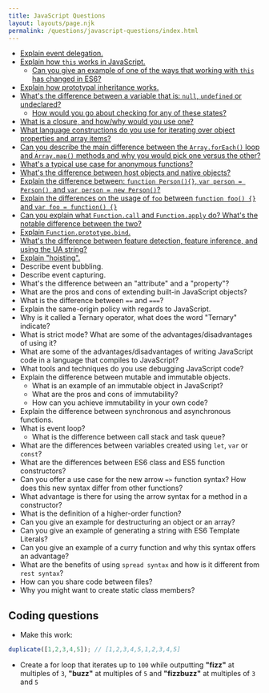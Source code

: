 ```yaml
---
title: JavaScript Questions
layout: layouts/page.njk
permalink: /questions/javascript-questions/index.html
---
```


* [Explain event delegation.](../answers/Answers-To-JavaScript-Questions/1-Explain-event-delegation.md)
* [Explain how `this` works in JavaScript.](../answers/Answers-To-JavaScript-Questions/2-Explain-how-this-works-in-JavaScript.md)
  * [Can you give an example of one of the ways that working with `this` has changed in ES6?](../answers/Answers-To-JavaScript-Questions/2-Explain-how-this-works-in-JavaScript.md)
* [Explain how prototypal inheritance works.](../answers/Answers-To-JavaScript-Questions/3-Explain-how-prototypal-inheritance-works.md)
* [What's the difference between a variable that is: `null`, `undefined` or undeclared?](../answers/Answers-To-JavaScript-Questions/5-Whats-the-difference-between-a-variable-that-is-null-undefined-or-undeclared.md)
  * [How would you go about checking for any of these states?](../answers/Answers-To-JavaScript-Questions/5-Whats-the-difference-between-a-variable-that-is-null-undefined-or-undeclared.md)
* [What is a closure, and how/why would you use one?](../answers/Answers-To-JavaScript-Questions/6-What-is-a-closure-and-howwhy-would-you-use-one.md)
* [What language constructions do you use for iterating over object properties and array items?](../answers/Answers-To-JavaScript-Questions/7-What-language-constructions-do-you-use-for-iterating-over-object-properties-and-array-items.md)
* [Can you describe the main difference between the `Array.forEach()` loop and `Array.map()` methods and why you would pick one versus the other?](../answers/Answers-To-JavaScript-Questions/8-Can-you-describe-the-main-difference-between-the-ArrayforEach-loop-and-Arraymap-methods-and-why-you-would-pick-one-versus-the-other.md)
* [What's a typical use case for anonymous functions?](../answers/Answers-To-JavaScript-Questions/9-Whats-a-typical-use-case-for-anonymous-functions.md)
* [What's the difference between host objects and native objects?](../answers/Answers-To-JavaScript-Questions/10-Whats-the-difference-between-host-objects-and-native-objects.md)
* [Explain the difference between: `function Person(){}`, `var person = Person()`, and `var person = new Person()`?](../answers/Answers-To-JavaScript-Questions/11-Explain-the-difference-between-function-Person-var-person-Person-and-var-person-new-Person.md)
* [Explain the differences on the usage of `foo` between `function foo() {}` and `var foo = function() {}`](../answers/Answers-To-JavaScript-Questions/12-Explain-the-differences-on-the-usage-of-foo-between-function-foo-and-var-foo-function.md)
* [Can you explain what `Function.call` and `Function.apply` do? What's the notable difference between the two?](../answers/Answers-To-JavaScript-Questions/13-Can-you-explain-what-Functioncall-and-Functionapply-do-Whats-the-notable-difference-between-the-two.md)
* [Explain `Function.prototype.bind`.](../answers/Answers-To-JavaScript-Questions/14-Explain-Function-prototype-bind.md)
* [What's the difference between feature detection, feature inference, and using the UA string?](../answers/Answers-To-JavaScript-Questions/15-Whats-the-difference-between-feature-detection-feature-inference-and-using-the-UA-string.md)
* [Explain "hoisting".](../answers/Answers-To-JavaScript-Questions/16-Explain-hoisting.md)
* Describe event bubbling.
* Describe event capturing.
* What's the difference between an "attribute" and a "property"?
* What are the pros and cons of extending built-in JavaScript objects?
* What is the difference between `==` and `===`?
* Explain the same-origin policy with regards to JavaScript.
* Why is it called a Ternary operator, what does the word "Ternary" indicate?
* What is strict mode? What are some of the advantages/disadvantages of using it?
* What are some of the advantages/disadvantages of writing JavaScript code in a language that compiles to JavaScript?
* What tools and techniques do you use debugging JavaScript code?
* Explain the difference between mutable and immutable objects.
  * What is an example of an immutable object in JavaScript?
  * What are the pros and cons of immutability?
  * How can you achieve immutability in your own code?
* Explain the difference between synchronous and asynchronous functions.
* What is event loop?
  * What is the difference between call stack and task queue?
* What are the differences between variables created using `let`, `var` or `const`?
* What are the differences between ES6 class and ES5 function constructors?
* Can you offer a use case for the new arrow `=>` function syntax? How does this new syntax differ from other functions?
* What advantage is there for using the arrow syntax for a method in a constructor?
* What is the definition of a higher-order function?
* Can you give an example for destructuring an object or an array?
* Can you give an example of generating a string with ES6 Template Literals?
* Can you give an example of a curry function and why this syntax offers an advantage?
* What are the benefits of using `spread syntax` and how is it different from `rest syntax`?
* How can you share code between files?
* Why you might want to create static class members?

## Coding questions
* Make this work:
```javascript
duplicate([1,2,3,4,5]); // [1,2,3,4,5,1,2,3,4,5]
```
* Create a for loop that iterates up to `100` while outputting **"fizz"** at multiples of `3`, **"buzz"** at multiples of `5` and **"fizzbuzz"** at multiples of `3` and `5`
